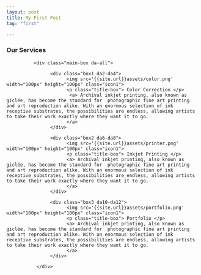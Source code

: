 ```yaml
---
layout: post
title: My First Post
tag: "first"

---
```


<!--<h2>This is my first post in Jekyll!</h2>

<small>great.</small>  -->
 <h3 class="service-title da-all"> Our Services </h3> 

              <div class="main-box da-all"> 
                
                    <div class="box1 da2-da4"> 
                          <img src='{{site.url}}assets/color.png' width="100px" height="100px" class="icon1">
                          <p class="title-box"> Color Correction </p>
                           <a> Archival inkjet printing, also known as giclée, has become the standard for  photographic fine art printing and art reproduction alike. With an enormous selection of ink receptive substrates, the possibilities are endless, allowing artists to take their work exactly where they want it to go.
                          </a>
                    </div>  

                    <div class="box2 da6-da8"> 
                          <img src='{{site.url}}assets/printer.png' width="100px" height="100px" class="icon1">
                          <p class="title-box"> Inkjet Printing </p>
                          <a> Archival inkjet printing, also known as giclée, has become the standard for  photographic fine art printing and art reproduction alike. With an enormous selection of ink receptive substrates, the possibilities are endless, allowing artists to take their work exactly where they want it to go.
                          </a>
                    </div>

                    <div class="box3 da10-da12"> 
                          <img src='{{site.url}}assets/portfolio.png' width="100px" height="100px" class="icon1">
                          <p class="title-box"> Portfolio </p>
                          <a> Archival inkjet printing, also known as giclée, has become the standard for  photographic fine art printing and art reproduction alike. With an enormous selection of ink receptive substrates, the possibilities are endless, allowing artists to take their work exactly where they want it to go.
                          </a>
                    </div> 
                 
               </div>         